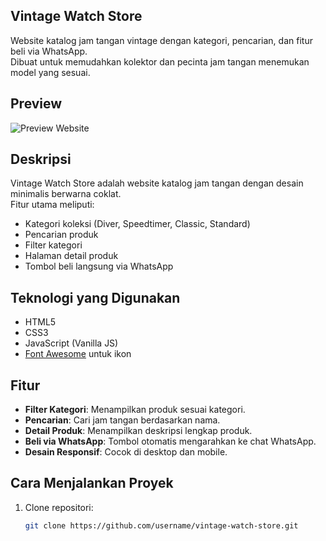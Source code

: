 ## Vintage Watch Store

Website katalog jam tangan vintage dengan kategori, pencarian, dan fitur beli via WhatsApp.  
Dibuat untuk memudahkan kolektor dan pecinta jam tangan menemukan model yang sesuai.

## Preview
![Preview Website](assets/images/preview.jpg)

## Deskripsi
Vintage Watch Store adalah website katalog jam tangan dengan desain minimalis berwarna coklat.  
Fitur utama meliputi:
- Kategori koleksi (Diver, Speedtimer, Classic, Standard)
- Pencarian produk
- Filter kategori
- Halaman detail produk
- Tombol beli langsung via WhatsApp

## Teknologi yang Digunakan
- HTML5
- CSS3
- JavaScript (Vanilla JS)
- [Font Awesome](https://fontawesome.com/) untuk ikon

## Fitur
- **Filter Kategori**: Menampilkan produk sesuai kategori.
- **Pencarian**: Cari jam tangan berdasarkan nama.
- **Detail Produk**: Menampilkan deskripsi lengkap produk.
- **Beli via WhatsApp**: Tombol otomatis mengarahkan ke chat WhatsApp.
- **Desain Responsif**: Cocok di desktop dan mobile.

## Cara Menjalankan Proyek
1. Clone repositori:
   ```bash
   git clone https://github.com/username/vintage-watch-store.git

